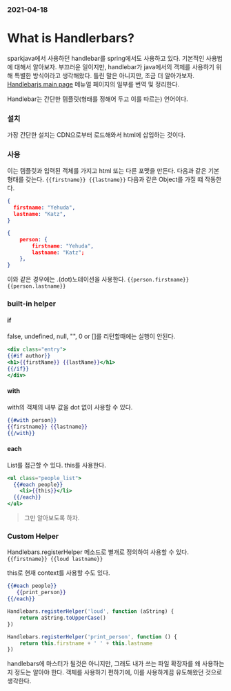 ### 2021-04-18

# What is Handlerbars?
sparkjava에서 사용하던 handlebar를 spring에서도 사용하고 있다. 기본적인 사용법에 대해서 알아보자. 부끄러운 일이지만, handlebar가 java에서의 객체를 사용하기 위해 특별한 방식이라고 생각해왔다. 틀린 말은 아니지만, 조금 더 알아가보자. 
[Handlebarjs main page](https://handlebarsjs.com/guide/#what-is-handlebars) 메뉴얼 페이지의 일부를 번역 및 정리한다.

Handlebar는 간단한 템플릿(형태를 정해어 두고 이를 따르는) 언어이다.

### 설치
가장 간단한 설치는 CDN으로부터 로드해와서 html에 삽입하는 것이다.

### 사용
이는 템플릿과 입력된 객체를 가지고 html 또는 다른 포맷을 만든다. 다음과 같은 기본 형태를 갖는다.
`{{firstname}} {{lastname}}`
다음과 같은 Object를 가질 떄 작동한다.
```json
{
  firstname: "Yehuda",
  lastname: "Katz",
}
```

```json
{
    person: {
        firstname: "Yehuda",
        lastname: "Katz";
    },
}
```
이와 같은 경우에는 .(dot)노테이션을 사용한다.
`{{person.firstname}} {{person.lastname}}`

### built-in helper
#### if
false, undefined, null, "", 0 or []를 리턴할때에는 실행이 안된다.
```handlebars
<div class="entry">
{{#if author}}
<h1>{{firstName}} {{lastName}}</h1>
{{/if}}
</div>
```

#### with
with의 객체의 내부 값을 dot 없이 사용할 수 있다.
```handlebars
{{#with person}}
{{firstname}} {{lastname}}
{{/with}}
```

#### each
List를 접근할 수 있다. this를 사용한다.
```handlebars
<ul class="people_list">
  {{#each people}}
    <li>{{this}}</li>
  {{/each}}
</ul>
```

>  그만 알아보도록 하자.

### Custom Helper
Handlebars.registerHelper 메소드로 별개로 정의하여 사용할 수 있다.
`{{firstname}} {{loud lastname}}`

this로 현재 context를 사용할 수도 있다.
```handlebars
{{#each people}}
   {{print_person}}
{{/each}}
```
```js
Handlebars.registerHelper('loud', function (aString) {
    return aString.toUpperCase()
})

Handlebars.registerHelper('print_person', function () {
    return this.firstname + ' ' + this.lastname
})

```

handlebars에 마스터가 될것은 아니지만, 그래도 내가 쓰는 파일 확장자를 왜 사용하는지 정도는 알아야 한다.
객체를 사용하기 편하기에, 이를 사용하게끔 유도해왔던 것으로 생각한다.